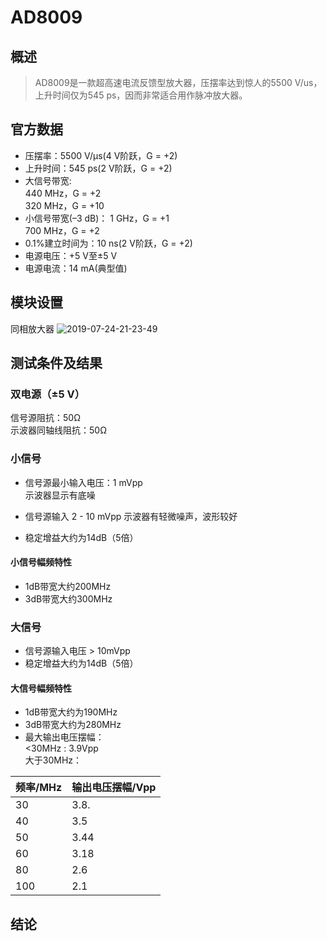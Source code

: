 # AD8009

## 概述

> AD8009是一款超高速电流反馈型放大器，压摆率达到惊人的5500 V/us，上升时间仅为545 ps，因而非常适合用作脉冲放大器。

## 官方数据

* 压摆率：5500 V/μs(4 V阶跃，G = +2)  
* 上升时间：545 ps(2 V阶跃，G = +2)  
* 大信号带宽:  
440 MHz，G = +2  
320 MHz，G = +10
* 小信号带宽(–3 dB)： 
1 GHz，G = +1  
700 MHz，G = +2  
* 0.1%建立时间为：10 ns(2 V阶跃，G = +2)
* 电源电压：+5 V至±5 V
* 电源电流：14 mA(典型值)

## 模块设置

同相放大器
![2019-07-24-21-23-49](http://oss.cnworkshop.xyz/cf784abe5d045747e1e36b234d2308c4.png)

## 测试条件及结果

### 双电源（±5 V）

信号源阻抗：50Ω  
示波器同轴线阻抗：50Ω

### 小信号

* 信号源最小输入电压：1 mVpp  
示波器显示有底噪

* 信号源输入 2 - 10 mVpp
示波器有轻微噪声，波形较好

* 稳定增益大约为14dB（5倍）

#### 小信号幅频特性

* 1dB带宽大约200MHz
* 3dB带宽大约300MHz

### 大信号

* 信号源输入电压 > 10mVpp
* 稳定增益大约为14dB（5倍）

#### 大信号幅频特性

* 1dB带宽大约为190MHz
* 3dB带宽大约为280MHz
* 最大输出电压摆幅：  
 <30MHz : 3.9Vpp  
大于30MHz：

|   频率/MHz   | 输出电压摆幅/Vpp |  
|   ---   | --- |  
|  30   |  3.8.  |  
|  40  | 3.5  |  
| 50  | 3.44 |  
| 60  | 3.18 |
| 80  | 2.6 |
| 100  | 2.1 |

## 结论